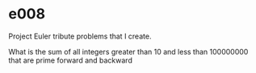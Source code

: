 # e008
Project Euler tribute problems that I create. 


What is the sum of all integers greater than 10 and less than 100000000 that are prime forward and backward
